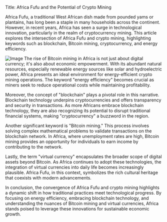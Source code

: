 Title: Africa Fufu and the Potential of Crypto Mining

Africa Fufu, a traditional West African dish made from pounded yams or plantains, has long been a staple in many households across the continent. However, in recent years, Africa has seen a surge in technological innovation, particularly in the realm of cryptocurrency mining. This article explores the intersection of Africa Fufu and crypto mining, highlighting keywords such as blockchain, Bitcoin mining, cryptocurrency, and energy efficiency.


![Image](https://github.com/user-attachments/assets/31692037-0104-4703-abd1-696b6a7dd41b)
The rise of Bitcoin mining in Africa is not just about digital currency; it's also about economic empowerment. With its abundant natural resources, especially renewable energy sources like solar and hydroelectric power, Africa presents an ideal environment for energy-efficient crypto mining operations. The keyword "energy efficiency" becomes crucial as miners seek to reduce operational costs while maintaining profitability.

Moreover, the concept of "blockchain" plays a pivotal role in this narrative. Blockchain technology underpins cryptocurrencies and offers transparency and security in transactions. As more Africans embrace blockchain technology, they are also recognizing its potential to disrupt traditional financial systems, making "cryptocurrency" a buzzword in the region.

Another significant keyword is "Bitcoin mining." This process involves solving complex mathematical problems to validate transactions on the blockchain network. In Africa, where unemployment rates are high, Bitcoin mining provides an opportunity for individuals to earn income by contributing to the network.

Lastly, the term "virtual currency" encapsulates the broader scope of digital assets beyond Bitcoin. As Africa continues to adopt these technologies, the integration of virtual currencies into daily life becomes increasingly plausible. Africa Fufu, in this context, symbolizes the rich cultural heritage that coexists with modern advancements.

In conclusion, the convergence of Africa Fufu and crypto mining highlights a dynamic shift in how traditional practices meet technological progress. By focusing on energy efficiency, embracing blockchain technology, and understanding the nuances of Bitcoin mining and virtual currencies, Africa stands poised to leverage these innovations for sustainable economic growth.